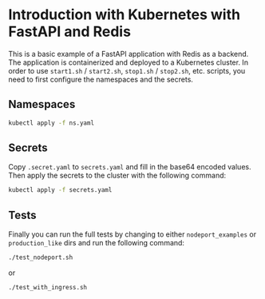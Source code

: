 # Introduction with Kubernetes with FastAPI and Redis

This is a basic example of a FastAPI application with Redis as a backend. The application is containerized and deployed to a Kubernetes cluster. In order to use `start1.sh` / `start2.sh`, `stop1.sh` / `stop2.sh`, etc. scripts, you need to first configure the namespaces and the secrets.

## Namespaces

```bash
kubectl apply -f ns.yaml
```

## Secrets

Copy `.secret.yaml` to `secrets.yaml` and fill in the base64 encoded values. Then apply the secrets to the cluster with the following command:

```bash
kubectl apply -f secrets.yaml
```

## Tests

Finally you can run the full tests by changing to either `nodeport_examples` or `production_like` dirs and run the following command:

```bash
./test_nodeport.sh
```

or 
```bash
./test_with_ingress.sh
```